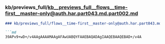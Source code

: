 ### kb/previews_full/kb__previews_full__flows__time-first__master-only@auth.har.part043.md.part002.md

```md
### kb/previews_full/flows__time-first__master-only@auth.har.part043.md (part 002)

```md
39APv9+wD+/v4AAgAAAAMAAgAFAwUABQYFAAEBAQADAgIAAQEBAAQEBAD+/v4A
```

```

```
